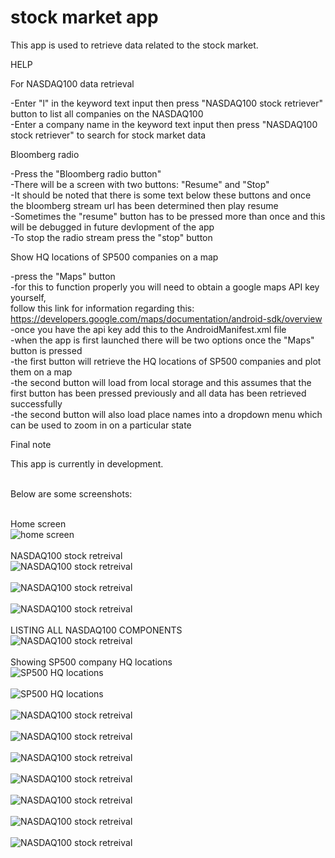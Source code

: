 # stock market app
 
This app is used to retrieve data related to the stock market.

HELP

For NASDAQ100 data retrieval 

-Enter "l" in the keyword text input then press "NASDAQ100 stock retriever" button to list all companies on the NASDAQ100 <br />
-Enter a company name in the keyword text input then press "NASDAQ100 stock retriever" to search for stock market data  <br />

Bloomberg radio

-Press the "Bloomberg radio button" <br />
-There will be a screen with two buttons: "Resume" and "Stop" <br />
-It should be noted that there is some text below these buttons and once the bloomberg stream url has been determined then play resume <br />
-Sometimes the "resume" button has to be pressed more than once and this will be debugged in future devlopment of the app <br />
-To stop the radio stream press the "stop" button <br />

Show HQ locations of SP500 companies on a map

-press the "Maps" button <br />
-for this to function properly you will need to obtain a google maps API key yourself,  <br />
follow this link for information regarding this: https://developers.google.com/maps/documentation/android-sdk/overview <br />
-once you have the api key add this to the AndroidManifest.xml file  <br />
-when the app is first launched there will be two options once the "Maps" button is pressed <br />
-the first button will retrieve the HQ locations of SP500 companies and plot them on a map <br />
-the second button will load from local storage and this assumes that the first button has been pressed previously and all data has been retrieved successfully  <br />
-the second button will also load place names into a dropdown menu which can be used to zoom in on a particular state <br />

Final note

This app is currently in development. <br /> <br />

Below are some screenshots: <br /> <br />

Home screen <br />
![home screen](https://github.com/sjhartley/stock-market-app/blob/main/screenshots/1.PNG)
<br /> <br />
NASDAQ100 stock retreival <br />
![NASDAQ100 stock retreival](https://github.com/sjhartley/stock-market-app/blob/main/screenshots/2.PNG)
<br /> <br />
![NASDAQ100 stock retreival](https://github.com/sjhartley/stock-market-app/blob/main/screenshots/3.PNG)
<br /> <br />
![NASDAQ100 stock retreival](https://github.com/sjhartley/stock-market-app/blob/main/screenshots/4.PNG)
<br /> <br />
LISTING ALL NASDAQ100 COMPONENTS <br />
![NASDAQ100 stock retreival](https://github.com/sjhartley/stock-market-app/blob/main/screenshots/5.PNG)
<br /> <br />
Showing SP500 company HQ locations <br />
![SP500 HQ locations](https://github.com/sjhartley/stock-market-app/blob/main/screenshots/6.PNG)
<br /> <br />
![SP500 HQ locations](https://github.com/sjhartley/stock-market-app/blob/main/screenshots/7.PNG)
<br /> <br />
![NASDAQ100 stock retreival](https://github.com/sjhartley/stock-market-app/blob/main/screenshots/8.PNG)
<br /> <br />
![NASDAQ100 stock retreival](https://github.com/sjhartley/stock-market-app/blob/main/screenshots/9.PNG)
<br /> <br />
![NASDAQ100 stock retreival](https://github.com/sjhartley/stock-market-app/blob/main/screenshots/10.PNG)
<br /> <br />
![NASDAQ100 stock retreival](https://github.com/sjhartley/stock-market-app/blob/main/screenshots/11.PNG)
<br /> <br />
![NASDAQ100 stock retreival](https://github.com/sjhartley/stock-market-app/blob/main/screenshots/12.PNG)
<br /> <br />
![NASDAQ100 stock retreival](https://github.com/sjhartley/stock-market-app/blob/main/screenshots/13.PNG)
<br /> <br />
![NASDAQ100 stock retreival](https://github.com/sjhartley/stock-market-app/blob/main/screenshots/14.PNG)
<br /> <br />
